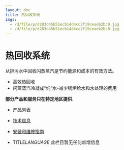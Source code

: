 ```yaml
---
layout: doc
title: 热回收系统
imgs:
  - /d/file/p/d283d45b51ecb14d4cc2f19ceaeb2bc0.jpg
  - /d/file/p/d283d45b51ecb14d4cc2f19ceaeb2bc0.jpg
---
```


# 热回收系统

从排污水中回收闪蒸蒸汽是节约能源和成本的有效方法。

- 高效热回收
- 闪蒸蒸汽冷凝成“纯”水-减少锅炉给水和水处理的费用

**部分产品和服务只在特定地区提供.**

- [产品列表](<javascript:navactive(1);>)
- [技术信息](<javascript:navactive(2);>)
- [安装和维修指南](<javascript:navactive(3);>)

- TITLE*LANGUAGE*
  此栏目暂无任何新增信息

